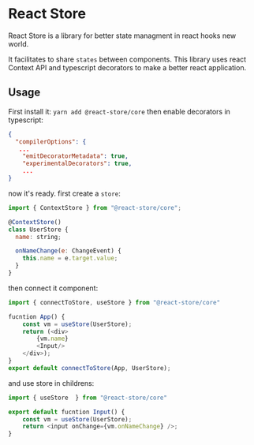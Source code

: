 # React Store

React Store is a library for better state managment in react hooks new world.

It facilitates to share `states` between components. This library uses react Context API and typescript decorators to make a better react application.

## Usage

First install it:
`yarn add @react-store/core`
then enable decorators in typescript:

```json
{
  "compilerOptions": {
   ...
    "emitDecoratorMetadata": true,
    "experimentalDecorators": true,
	...
}
```

now it's ready. first create a `store`:

```javascript
import { ContextStore } from "@react-store/core";

@ContextStore()
class UserStore {
  name: string;

  onNameChange(e: ChangeEvent) {
    this.name = e.target.value;
  }
}
```

then connect it component:

```javascript
import { connectToStore, useStore } from "@react-store/core"

fucntion App() {
	const vm = useStore(UserStore);
	return (<div>
		{vm.name}
		<Input/>
	</div>);
}
export default connectToStore(App, UserStore);
```

and use store in childrens:

```javascript
import { useStore  } from "@react-store/core"

export default fucntion Input() {
	const vm = useStore(UserStore);
	return <input onChange={vm.onNameChange} />;
}
```
